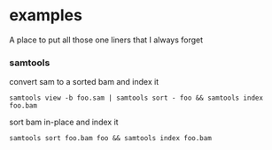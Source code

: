 # examples
A place to put all those one liners that I always forget

### samtools
convert sam to a sorted bam and index it
```
samtools view -b foo.sam | samtools sort - foo && samtools index foo.bam
```

sort bam in-place and index it
```
samtools sort foo.bam foo && samtools index foo.bam
```
